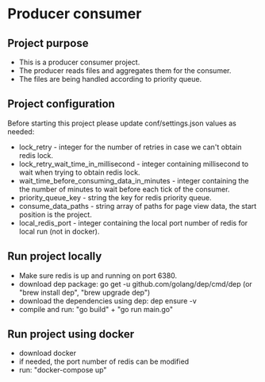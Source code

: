 # Producer consumer

## Project purpose
* This is a producer consumer project.
* The producer reads files and aggregates them for the consumer.
* The files are being handled according to priority queue.

## Project configuration
Before starting this project please update conf/settings.json values as needed:
* lock_retry - integer for the number of retries in case we can't obtain redis lock.
* lock_retry_wait_time_in_millisecond - integer containing millisecond to wait when trying to obtain redis lock.
* wait_time_before_consuming_data_in_minutes - integer containing the the number of minutes to wait before each tick of the consumer.
* priority_queue_key - string the key for redis priority queue.
* consume_data_paths - string array of paths for page view data, the start position is the project.
* local_redis_port - integer containing the local port number of redis for local run (not in docker).

## Run project locally
* Make sure redis is up and running on port 6380.
* download dep package: go get -u github.com/golang/dep/cmd/dep (or "brew install dep", "brew upgrade dep")
* download the dependencies using dep: dep ensure -v 
* compile and run: "go build" + "go run main.go"

## Run project using docker
* download docker
* if needed, the port number of redis can be modified
* run: "docker-compose up"